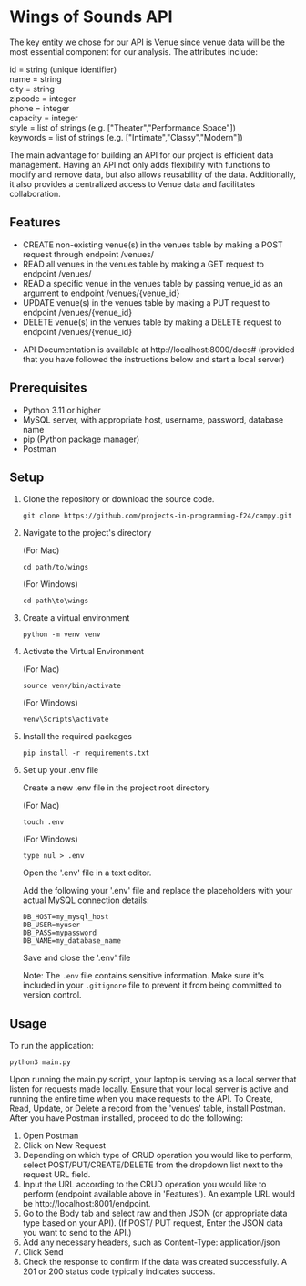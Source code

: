 # Wings of Sounds API
The key entity we chose for our API is Venue since venue data will be the most essential component for our analysis.  The attributes include: <br /> 

id = string (unique identifier)<br />
name = string <br /> 
city = string<br />
zipcode = integer<br />
phone = integer<br />
capacity = integer<br />
style = list of strings (e.g. ["Theater","Performance Space"])<br />
keywords = list of strings (e.g. ["Intimate","Classy","Modern"])

The main advantage for building an API for our project is efficient data management. Having an API not only adds flexibility with functions to modify and remove data, but also allows reusability of the data. Additionally, it also provides a centralized access to Venue data and facilitates collaboration. 


## Features
- CREATE non-existing venue(s) in the venues table by making a POST request through endpoint /venues/
- READ all venues in the venues table by making a GET request to endpoint /venues/
- READ a specific venue in the venues table by passing venue_id as an argument to endpoint /venues/{venue_id}
- UPDATE venue(s) in the venues table by making a PUT request to endpoint /venues/{venue_id}
- DELETE venue(s) in the venues table by making a DELETE request to endpoint /venues/{venue_id}

* API Documentation is available at http://localhost:8000/docs# (provided that you have followed the instructions below and start a local server)


## Prerequisites

- Python 3.11 or higher
- MySQL server, with appropriate host, username, password, database name
- pip (Python package manager)
- Postman

## Setup

1. Clone the repository or download the source code.
   ```
   git clone https://github.com/projects-in-programming-f24/campy.git
   ```
   
2. Navigate to the project's directory

   (For Mac)
   ```
   cd path/to/wings
   ```
   (For Windows) 
   ```
   cd path\to\wings
   ```


3. Create a virtual environment
   ```
   python -m venv venv
   ```

4. Activate the Virtual Environment 

   (For Mac)
   ```
   source venv/bin/activate
   ```
   (For Windows)
   ```
   venv\Scripts\activate
   ```

5. Install the required packages
   ```
   pip install -r requirements.txt
   ```
 
6. Set up your .env file

   Create a new .env file in the project root directory

   (For Mac)
  
   ```
   touch .env
   ```
   (For Windows)
   ```
   type nul > .env
   ```

   Open the '.env' file in a text editor.

   Add the following your '.env' file and replace the placeholders with your actual MySQL connection details: 
   ```
   DB_HOST=my_mysql_host
   DB_USER=myuser
   DB_PASS=mypassword
   DB_NAME=my_database_name
   ```

   Save and close the '.env' file 

   Note: The `.env` file contains sensitive information. Make sure it's included in your `.gitignore` file to prevent it from being committed to version control.


 
## Usage

To run the application:

```
python3 main.py
```

Upon running the main.py script, your laptop is serving as a local server that listen for requests made locally. Ensure that your local server is active and running the entire time when you make requests to the API. To Create, Read, Update, or Delete a record from the 'venues' table, install Postman. After you have Postman installed, proceed to do the following: 
1. Open Postman
2. Click on New Request
3. Depending on which type of CRUD operation you would like to perform, select POST/PUT/CREATE/DELETE from the dropdown list next to the request URL field.
4. Input the URL according to the CRUD operation you would like to perform (endpoint available above in 'Features'). An example URL would be http://localhost:8001/endpoint.
5. Go to the Body tab and select raw and then JSON (or appropriate data type based on your API).
(If POST/ PUT request, Enter the JSON data you want to send to the API.)
6. Add any necessary headers, such as Content-Type: application/json
7. Click Send
8. Check the response to confirm if the data was created successfully. A 201 or 200 status code typically indicates success.

